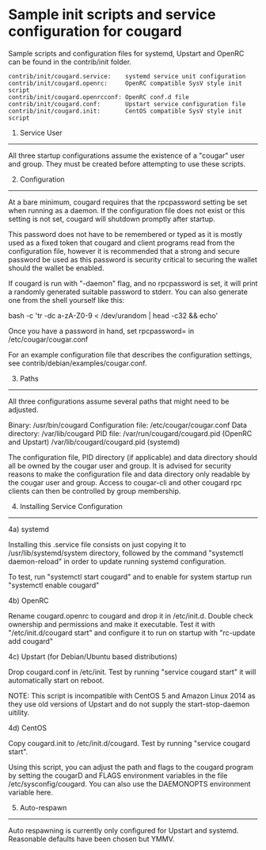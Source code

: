 Sample init scripts and service configuration for cougard
=======================================================

Sample scripts and configuration files for systemd, Upstart and OpenRC
can be found in the contrib/init folder.

    contrib/init/cougard.service:    systemd service unit configuration
    contrib/init/cougard.openrc:     OpenRC compatible SysV style init script
    contrib/init/cougard.openrcconf: OpenRC conf.d file
    contrib/init/cougard.conf:       Upstart service configuration file
    contrib/init/cougard.init:       CentOS compatible SysV style init script

1. Service User
---------------

All three startup configurations assume the existence of a "cougar" user
and group.  They must be created before attempting to use these scripts.

2. Configuration
----------------

At a bare minimum, cougard requires that the rpcpassword setting be set
when running as a daemon.  If the configuration file does not exist or this
setting is not set, cougard will shutdown promptly after startup.

This password does not have to be remembered or typed as it is mostly used
as a fixed token that cougard and client programs read from the configuration
file, however it is recommended that a strong and secure password be used
as this password is security critical to securing the wallet should the
wallet be enabled.

If cougard is run with "-daemon" flag, and no rpcpassword is set, it will
print a randomly generated suitable password to stderr.  You can also
generate one from the shell yourself like this:

bash -c 'tr -dc a-zA-Z0-9 < /dev/urandom | head -c32 && echo'

Once you have a password in hand, set rpcpassword= in /etc/cougar/cougar.conf

For an example configuration file that describes the configuration settings,
see contrib/debian/examples/cougar.conf.

3. Paths
--------

All three configurations assume several paths that might need to be adjusted.

Binary:              /usr/bin/cougard
Configuration file:  /etc/cougar/cougar.conf
Data directory:      /var/lib/cougard
PID file:            /var/run/cougard/cougard.pid (OpenRC and Upstart)
                     /var/lib/cougard/cougard.pid (systemd)

The configuration file, PID directory (if applicable) and data directory
should all be owned by the cougar user and group.  It is advised for security
reasons to make the configuration file and data directory only readable by the
cougar user and group.  Access to cougar-cli and other cougard rpc clients
can then be controlled by group membership.

4. Installing Service Configuration
-----------------------------------

4a) systemd

Installing this .service file consists on just copying it to
/usr/lib/systemd/system directory, followed by the command
"systemctl daemon-reload" in order to update running systemd configuration.

To test, run "systemctl start cougard" and to enable for system startup run
"systemctl enable cougard"

4b) OpenRC

Rename cougard.openrc to cougard and drop it in /etc/init.d.  Double
check ownership and permissions and make it executable.  Test it with
"/etc/init.d/cougard start" and configure it to run on startup with
"rc-update add cougard"

4c) Upstart (for Debian/Ubuntu based distributions)

Drop cougard.conf in /etc/init.  Test by running "service cougard start"
it will automatically start on reboot.

NOTE: This script is incompatible with CentOS 5 and Amazon Linux 2014 as they
use old versions of Upstart and do not supply the start-stop-daemon uitility.

4d) CentOS

Copy cougard.init to /etc/init.d/cougard. Test by running "service cougard start".

Using this script, you can adjust the path and flags to the cougard program by
setting the cougarD and FLAGS environment variables in the file
/etc/sysconfig/cougard. You can also use the DAEMONOPTS environment variable here.

5. Auto-respawn
---------------

Auto respawning is currently only configured for Upstart and systemd.
Reasonable defaults have been chosen but YMMV.